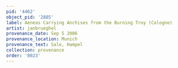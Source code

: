 ```yaml
---
pid: '4462'
object_pid: '2885'
label: Aeneas Carrying Anchises from the Burning Troy (Cologne)
artist: janbrueghel
provenance_date: Sep 5 2006
provenance_location: Munich
provenance_text: Sale, Hampel
collection: provenance
order: '0023'
---
```


